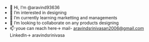 - 👋 Hi, I’m @aravind93636
- 👀 I’m interested in designing
- 🌱 I’m currently learning marketting and managements
- 💞️ I’m looking to collaborate on any products designing
- 📫 youe can reach here-> mail- aravindsrinivasan2006@gmail.com
                           LinkedIn-> aravindsrinivasa

<!---
aravind93636/aravind93636 is a ✨ special ✨ repository because its `README.md` (this file) appears on your GitHub profile.
You can click the Preview link to take a look at your changes.
--->
